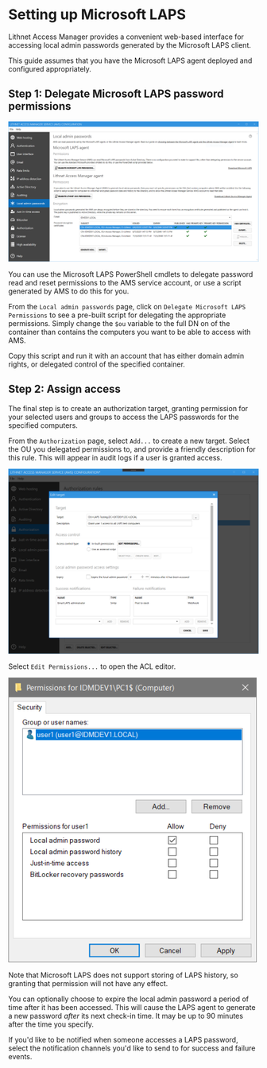 # Setting up Microsoft LAPS

Lithnet Access Manager provides a convenient web-based interface for accessing local admin passwords generated by the Microsoft LAPS client. 

This guide assumes that you have the Microsoft LAPS agent deployed and configured appropriately.

## Step 1: Delegate Microsoft LAPS password permissions

<img src="../images/ui-page-localadminpasswords.png" alt="!" width="1000px">



You can use the Microsoft LAPS PowerShell cmdlets to delegate password read and reset permissions to the AMS service account, or use a script generated by AMS to do this for you.

From the `Local admin passwords` page, click on `Delegate Microsoft LAPS Permissions` to see a pre-built script for delegating the appropriate permissions. Simply change the `$ou` variable to the full DN on of the container than contains the computers you want to be able to access with AMS.

Copy this script and run it with an account that has either domain admin rights, or delegated control of the specified container.

## Step 2: Assign access

The final step is to create an authorization target, granting permission for your selected users and groups to access the LAPS passwords for the specified computers.

From the `Authorization` page, select `Add...` to create a new target. Select the OU you delegated permissions to, and provide a friendly description for this rule. This will appear in audit logs if a user is granted access. 

<img src="../images/ui-page-authz-lapstarget.png" alt="!" width="1000px">

 Select `Edit Permissions...` to open the ACL editor.

<img src="../images/ui-page-authz-editsecurity-laps.png" alt="!" width="500px">

Note that Microsoft LAPS does not support storing of LAPS history, so granting that permission will not have any effect.

You can optionally choose to expire the local admin password a period of time after it has been accessed. This will cause the LAPS agent to generate a new password _after_ its next check-in time. It may be up to 90 minutes after the time you specify.

If you'd like to be notified when someone accesses a LAPS password, select the  notification channels you'd like to send to for success and failure events.